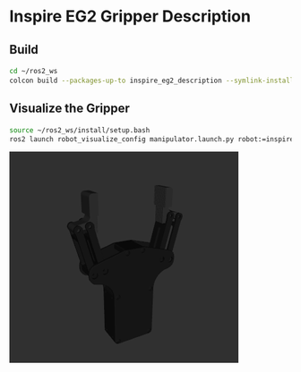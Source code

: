 # Inspire EG2 Gripper Description

## Build

```bash
cd ~/ros2_ws
colcon build --packages-up-to inspire_eg2_description --symlink-install
```

## Visualize the Gripper

```bash
source ~/ros2_ws/install/setup.bash
ros2 launch robot_visualize_config manipulator.launch.py robot:=inspire_eg2
```

![EG2](../.images/inspire_eg2.png)